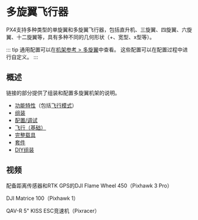 # 多旋翼飞行器

PX4支持多种类型的单旋翼和多旋翼飞行器，包括直升机、三旋翼、四旋翼、六旋翼、十二旋翼等，具有多种不同的几何形状（+、宽型、x型等）。

::: tip
通用配置可以在[机架参考 > 多旋翼](../airframes/airframe_reference.md#copter)中查看。
这些配置可以在配置过程中进行自定义。
:::

## 概述

链接的部分提供了组装和配置多旋翼机架的说明。

- [功能特性](../features_mc/index.md)（包括[飞行模式](../flight_modes_mc/index.md)）
- [组装](../assembly/assembly_mc.md)
- [配置/调试](../config_mc/index.md)
- [飞行（基础）](../flying/basic_flying_mc.md)
- [完整载具](../complete_vehicles_mc/index.md)
- [套件](../frames_multicopter/kits.md)
- [DIY组装](../frames_multicopter/diy_builds.md)

## 视频

<lite-youtube videoid="LnUmYgAINBc" title="3DR Iris + PX4ESC"/>

配备距离传感器和RTK GPS的DJI Flame Wheel 450（Pixhawk 3 Pro）

<lite-youtube videoid="JovSwzoTepU" title="PX4 terrain following"/>

DJI Matrice 100（Pixhawk 1）

<lite-youtube videoid="3OGs0ONemGc" title="DJI Matrice 100 (Pixhawk 1)"/>

QAV-R 5" KISS ESC竞速机（Pixracer）

<lite-youtube videoid="wMYgqvsNEwQ" title="QAV-R 5 KISS ESC Racer (Pixracer)"/>
